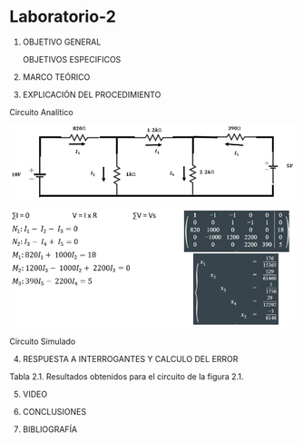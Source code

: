 # Laboratorio-2

1. OBJETIVO GENERAL 

   OBJETIVOS ESPECIFICOS

2. MARCO TEÓRICO

3. EXPLICACIÓN DEL PROCEDIMIENTO

Circuito Analítico

![](Img/CircuitoA.jpeg)

![](Img/Proceso1.jpeg)

Circuito Simulado


4. RESPUESTA A INTERROGANTES Y CALCULO DEL ERROR

Tabla 2.1. Resultados obtenidos para el circuito de la figura 2.1.


5. VIDEO


6. CONCLUSIONES


7. BIBLIOGRAFÍA

